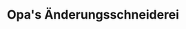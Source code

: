 ---
title: "Opa's Änderungsschneiderei"
url: /weissenburg-i-bay/opas-aenderungsschneiderei/
shop: Schneiderei
---